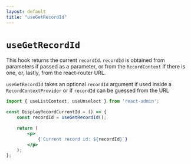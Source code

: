 ```yaml
---
layout: default
title: "useGetRecordId"
---
```


# `useGetRecordId`

This hook returns the current `recordId`. `recordId` is obtained from parameters if passed as a parameter, or from the `RecordContext` if there is one, or, lastly, from the react-router URL.

`useGetRecordId` takes an optional `recordId` argument if used inside a `RecordContextProvider` or if `recordId` can be guessed from the URL

```jsx
import { useListContext, useUnselect } from 'react-admin';

const DisplayRecordCurrentId = () => {
    const recordId = useGetRecordId();

    return (
        <p>
            {`Current record id: ${recordId}`}
        </p>
    );
};
```

